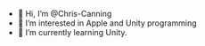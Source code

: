 - 👋 Hi, I’m @Chris-Canning
- 👀 I’m interested in Apple and Unity programming
- 🌱 I’m currently learning Unity.

<!---
Chris-Canning/Chris-Canning is a ✨ special ✨ repository because its `README.md` (this file) appears on your GitHub profile.
You can click the Preview link to take a look at your changes.
--->
